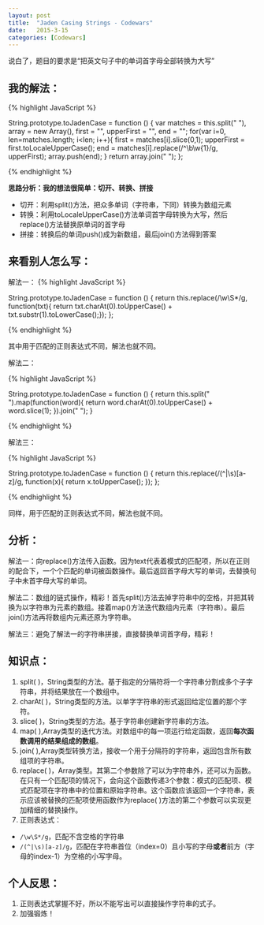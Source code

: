 ```yaml
---
layout: post
title:  "Jaden Casing Strings - Codewars"
date:   2015-3-15
categories: [Codewars]
---
```


说白了，题目的要求是“把英文句子中的单词首字母全部转换为大写”

## 我的解法：
{% highlight JavaScript %}

String.prototype.toJadenCase = function () {
  var matches = this.split(" "),
      array = new Array(),
      first = "",
      upperFirst = "",
      end = "";
  for(var i=0, len=matches.length; i<len; i++){
      first = matches[i].slice(0,1);
      upperFirst = first.toLocaleUpperCase();
      end = matches[i].replace(/^\b\w{1}/g, upperFirst);
      array.push(end);
  }
  return array.join(" ");
};

{% endhighlight %}


**思路分析：我的想法很简单：切开、转换、拼接**

 - 切开：利用split()方法，把众多单词（字符串，下同）转换为数组元素
 - 转换：利用toLocaleUpperCase()方法单词首字母转换为大写，然后replace()方法替换原单词的首字母
 - 拼接：转换后的单词push()成为新数组，最后join()方法得到答案

## 来看别人怎么写：

解法一：
{% highlight JavaScript %}

String.prototype.toJadenCase = function () {
  return this.replace(/\w\S*/g, function(txt){
    return txt.charAt(0).toUpperCase() + txt.substr(1).toLowerCase();});
};

{% endhighlight %}


其中用于匹配的正则表达式不同，解法也就不同。


解法二：

{% highlight JavaScript %}

String.prototype.toJadenCase = function () {
  return this.split(" ").map(function(word){
    return word.charAt(0).toUpperCase() + word.slice(1);
  }).join(" ");
}

{% endhighlight %}

解法三：

{% highlight JavaScript %}

String.prototype.toJadenCase = function () {
  return this.replace(/(^|\s)[a-z]/g, function(x){ return x.toUpperCase(); });
};

{% endhighlight %}

同样，用于匹配的正则表达式不同，解法也就不同。

## 分析：

解法一：向replace()方法传入函数。因为text代表着模式的匹配项，所以在正则的配合下，一个个匹配的单词被函数操作。最后返回首字母大写的单词，去替换句子中未首字母大写的单词。

解法二：数组的链式操作，精彩！首先split()方法去掉字符串中的空格，并把其转换为以字符串为元素的数组。接着map()方法迭代数组内元素（字符串）。最后join()方法再将数组内元素还原为字符串。

解法三：避免了解法一的字符串拼接，直接替换单词首字母，精彩！

## 知识点：

1. split( )，String类型的方法。基于指定的分隔符将一个字符串分割成多个子字符串，并将结果放在一个数组中。
2. charAt( )，String类型的方法。以单字字符串的形式返回给定位置的那个字符。
3. slice( )，String类型的方法。基于字符串创建新字符串的方法。
2. map( ),Array类型的迭代方法。对数组中的每一项运行给定函数，返回**每次函数调用的结果组成的数组**。
3. join( ),Array类型转换方法，接收一个用于分隔符的字符串，返回包含所有数组项的字符串。
2. replace( )，Array类型。其第二个参数除了可以为字符串外，还可以为函数。在只有一个匹配项的情况下，会向这个函数传递3个参数：模式的匹配项、模式匹配项在字符串中的位置和原始字符串。这个函数应该返回一个字符串，表示应该被替换的匹配项使用函数作为replace( )方法的第二个参数可以实现更加精细的替换操作。
3. 正则表达式：
  - `/\w\S*/g`，匹配不含空格的字符串
  - `/(^|\s)[a-z]/g`，匹配在字符串首位（index=0）且小写的字母**或者**前方（字母的index-1）为空格的小写字母。


## 个人反思：

1. 正则表达式掌握不好，所以不能写出可以直接操作字符串的式子。
2. 加强锻炼！
